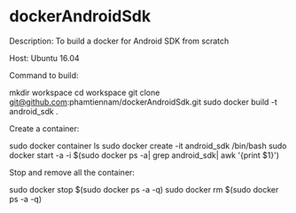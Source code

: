 # dockerAndroidSdk

Description:
  To build a docker for Android SDK from scratch
  
Host: Ubuntu 16.04  

Command to build:

  mkdir workspace
  cd workspace
  git clone git@github.com:phamtiennam/dockerAndroidSdk.git
  sudo docker build -t android_sdk .
  
Create a container:

  sudo docker container ls
  sudo docker create -it  android_sdk /bin/bash
  sudo docker start -a -i $(sudo docker ps -a| grep android_sdk| awk '{print $1}')

Stop and remove all the container:

  sudo docker stop $(sudo docker ps -a -q)
  sudo docker rm $(sudo docker ps -a -q)
  
